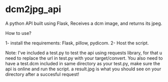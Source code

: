 # dcm2jpg_api
A python API built using Flask, Receives a dcm image, and returns its jpeg.

How to use?

1- install the requirements: Flask, pillow, pydicom.
2- Host the script.

Note: I've included a test.py to test the api using requests library, for that u need to replace the url in test.py with your target/convert. You also need to have a test.dcm included in same directory as your test.py, make sure the api is online and run the script. a result.jpg is what you should see on your directory after a succesful request!
